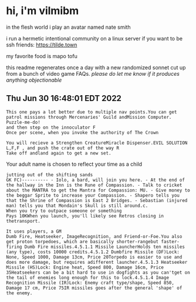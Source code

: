 # hi, i'm vilmibm

in the flesh world i play an avatar named nate smith

i run a hermetic intentional community on a linux server if you want to be ssh friends: https://tilde.town

my favorite food is mapo tofu

this readme regenerates once a day with a new randomized sonnet cut up from a bunch of video game FAQs.
_please do let me know if it produces anything objectionable_

## Thu Jun 30 16:48:01 EDT 2022

    This one pays a lot better due to multiple nav points.You can get patrol missions through Mercenaries' Guild andMission Computer.
    Puzzle-me-do!
    and then step on the innoculator F
    Once per scene, when you invoke the authority of The Crown
    
    You will recieve a Strengthen CreatureMiracle Dispenser.EVIL SOLUTION
    L,F,F , and push the crate out of the way R
    Take off andland again to get a new set.
      Your adult name is chosen to reflect your time as a child
    
    jutting out of the shifting sands
    GK FC)---------- - Iolo, a bard, will join you here. - At the end of the hallway in the Inn is the Rune of Compassion. - Talk to cricket about the MANTRA to get the Mantra for Compassion: MU. - Give money to the beggar Sprite to increase your Compassion. - Shapero tells you that the Shrine of Compassion is East 2 Bridges. - Sebastian (injured man) tells you that Mondain's Skull is still around.c.
    When you try to outpace someone or something
    Pays 10KWhen you launch, you'll likely see Retros closing in thetransport.
    
    It uses players, a GM
    Dumb Fire, Heatseeker, ImageRecognition, and Friend-or-Foe.You also get proton torpedoes, which are basically shorter-rangebut faster-firing Dumb Fire missiles.4.5.1.1 Missile LauncherHolds ten missiles (any type), costs 10000 credits.4.5.1.2 Dumbfire Missile (DF)Lock: None, Speed 1000, Damage 13cm, Price 20Torpedo is easier to use and does more damage, but requires adifferent launcher.4.5.1.3 Heatseeker Missile (HS)Lock: Engine heat, Speed 800, Damage 16cm, Price 35Heatseekers can be a bit hard to use in dogfights as you can'tget on the tail of enemies long enough for this to lock.4.5.1.4 Image Recognition Missile (IR)Lock: Enemy craft type/shape, Speed 850, Damage 17 cm, Price 75IR missiles goes after the general 'shape' of the enemy.
